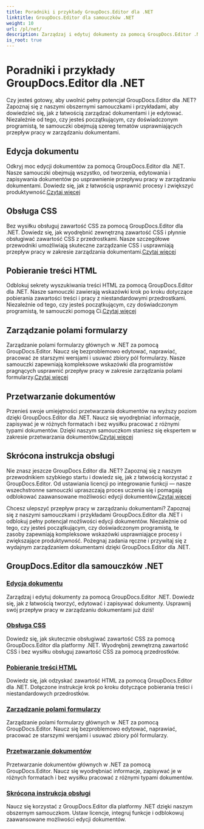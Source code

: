 ```yaml
---
title: Poradniki i przykłady GroupDocs.Editor dla .NET
linktitle: GroupDocs.Editor dla samouczków .NET
weight: 10
url: /pl/net/
description: Zarządzaj i edytuj dokumenty za pomocą GroupDocs.Editor .NET. Naucz się przetwarzania dokumentów, edytowania dokumentów, wyszukiwania treści HTML, zarządzania polami formularzy i nie tylko!
is_root: true
---
```


# Poradniki i przykłady GroupDocs.Editor dla .NET


Czy jesteś gotowy, aby uwolnić pełny potencjał GroupDocs.Editor dla .NET? Zapoznaj się z naszymi obszernymi samouczkami i przykładami, aby dowiedzieć się, jak z łatwością zarządzać dokumentami i je edytować. Niezależnie od tego, czy jesteś początkującym, czy doświadczonym programistą, te samouczki obejmują szereg tematów usprawniających przepływ pracy w zarządzaniu dokumentami.

## Edycja dokumentu

 Odkryj moc edycji dokumentów za pomocą GroupDocs.Editor dla .NET. Nasze samouczki obejmują wszystko, od tworzenia, edytowania i zapisywania dokumentów po usprawnienie przepływu pracy w zarządzaniu dokumentami. Dowiedz się, jak z łatwością usprawnić procesy i zwiększyć produktywność.[Czytaj więcej](./document-editing/)

## Obsługa CSS

 Bez wysiłku obsługuj zawartość CSS za pomocą GroupDocs.Editor dla .NET. Dowiedz się, jak wyodrębnić zewnętrzną zawartość CSS i płynnie obsługiwać zawartość CSS z przedrostkami. Nasze szczegółowe przewodniki umożliwiają skuteczne zarządzanie CSS i usprawniają przepływ pracy w zakresie zarządzania dokumentami.[Czytaj więcej](./css-handling/)

## Pobieranie treści HTML

Odblokuj sekrety wyszukiwania treści HTML za pomocą GroupDocs.Editor dla .NET. Nasze samouczki zawierają wskazówki krok po kroku dotyczące pobierania zawartości treści i pracy z niestandardowymi przedrostkami. Niezależnie od tego, czy jesteś początkującym, czy doświadczonym programistą, te samouczki pomogą Ci.[Czytaj więcej](./html-content-retrieval/)

## Zarządzanie polami formularzy

 Zarządzanie polami formularzy głównych w .NET za pomocą GroupDocs.Editor. Naucz się bezproblemowo edytować, naprawiać, pracować ze starszymi wersjami i usuwać zbiory pól formularzy. Nasze samouczki zapewniają kompleksowe wskazówki dla programistów pragnących usprawnić przepływ pracy w zakresie zarządzania polami formularzy.[Czytaj więcej](./form-field-management/)

## Przetwarzanie dokumentów

 Przenieś swoje umiejętności przetwarzania dokumentów na wyższy poziom dzięki GroupDocs.Editor dla .NET. Naucz się wyodrębniać informacje, zapisywać je w różnych formatach i bez wysiłku pracować z różnymi typami dokumentów. Dzięki naszym samouczkom staniesz się ekspertem w zakresie przetwarzania dokumentów.[Czytaj więcej](./document-processing/)

## Skrócona instrukcja obsługi

Nie znasz jeszcze GroupDocs.Editor dla .NET? Zapoznaj się z naszym przewodnikiem szybkiego startu i dowiedz się, jak z łatwością korzystać z GroupDocs.Editor. Od ustawiania licencji po integrowanie funkcji — nasze wszechstronne samouczki upraszczają proces uczenia się i pomagają odblokować zaawansowane możliwości edycji dokumentów.[Czytaj więcej](./quick-start-guide/)

Chcesz ulepszyć przepływ pracy w zarządzaniu dokumentami? Zapoznaj się z naszymi samouczkami i przykładami GroupDocs.Editor dla .NET i odblokuj pełny potencjał możliwości edycji dokumentów. Niezależnie od tego, czy jesteś początkującym, czy doświadczonym programistą, te zasoby zapewniają kompleksowe wskazówki usprawniające procesy i zwiększające produktywność. Pożegnaj zadania ręczne i przywitaj się z wydajnym zarządzaniem dokumentami dzięki GroupDocs.Editor dla .NET.
## GroupDocs.Editor dla samouczków .NET 
### [Edycja dokumentu](./document-editing/)
Zarządzaj i edytuj dokumenty za pomocą GroupDocs.Editor .NET. Dowiedz się, jak z łatwością tworzyć, edytować i zapisywać dokumenty. Usprawnij swój przepływ pracy w zarządzaniu dokumentami już dziś!
### [Obsługa CSS](./css-handling/)
Dowiedz się, jak skutecznie obsługiwać zawartość CSS za pomocą GroupDocs.Editor dla platformy .NET. Wyodrębnij zewnętrzną zawartość CSS i bez wysiłku obsługuj zawartość CSS za pomocą przedrostków.
### [Pobieranie treści HTML](./html-content-retrieval/)
Dowiedz się, jak odzyskać zawartość HTML za pomocą GroupDocs.Editor dla .NET. Dołączone instrukcje krok po kroku dotyczące pobierania treści i niestandardowych przedrostków.
### [Zarządzanie polami formularzy](./form-field-management/)
Zarządzanie polami formularzy głównych w .NET za pomocą GroupDocs.Editor. Naucz się bezproblemowo edytować, naprawiać, pracować ze starszymi wersjami i usuwać zbiory pól formularzy.
### [Przetwarzanie dokumentów](./document-processing/)
Przetwarzanie dokumentów głównych w .NET za pomocą GroupDocs.Editor. Naucz się wyodrębniać informacje, zapisywać je w różnych formatach i bez wysiłku pracować z różnymi typami dokumentów.
### [Skrócona instrukcja obsługi](./quick-start-guide/)
Naucz się korzystać z GroupDocs.Editor dla platformy .NET dzięki naszym obszernym samouczkom. Ustaw licencje, integruj funkcje i odblokowuj zaawansowane możliwości edycji dokumentów.